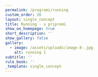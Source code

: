```yaml
---
permalink: /programi/running
custom_order: 26
layout: single_concept
title: Running - u pripremi
show_on_homepage: true
short_description: ''
show_gallery: false
gallery:
  - image: /assets/uploads/image-8-.jpg
    alt: running 1
subtitle: ''
rule_book: ''
_template: single_concept
---
```


